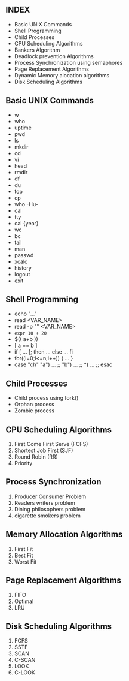 INDEX
-----
 * Basic UNIX Commands
 * Shell Programming
 * Child Processes
 * CPU Scheduling Algorithms
 * Bankers Algorithm
 * Deadlock prevention Algorithms
 * Process Synchronization using semaphores
 * Page Replacement Algorithms  
 * Dynamic Memory alocation algorithms
 * Disk Scheduling Algorithms

## Basic UNIX Commands
 * w
 * who
 * uptime
 * pwd
 * ls
 * mkdir
 * cd
 * vi
 * head
 * rmdir
 * df
 * du
 * top
 * cp
 * who -Hu-
 * cal
 * tty
 * cal {year}
 * wc
 * bc
 * tail
 * man
 * passwd
 * xcalc
 * history
 * logout
 * exit

## Shell Programming
 * echo "..."
 * read <VAR_NAME>
 * read -p "" <VAR_NAME>
 * `expr 10 + 20`
 * $(( a+b ))
 * [ a == b ]
 * if [ ... ];
   then
    ...
   else
    ...
   fi
 * for((i=0;i<=n;i++))
   {
       ...
   }
 * case "ch"
     "a")
        ...
     ;;
     "b")
        ...
     ;;
     *)
        ...
     ;;
   esac

## Child Processes
 * Child process using fork()
 * Orphan process
 * Zombie process

## CPU Scheduling Algorithms
 1. First Come First Serve (FCFS)
 2. Shortest Job First (SJF)
 3. Round Robin (RR)
 4. Priority
 
## Process Synchronization
 1. Producer Consumer Problem
 2. Readers writers problem
 3. Dining philosophers problem
 4. cigarette smokers problem

## Memory Allocation Algorithms
 1. First Fit
 2. Best Fit
 3. Worst Fit

## Page Replacement Algorithms
 1. FIFO
 2. Optimal
 3. LRU

## Disk Scheduling Algorithms
 1. FCFS
 2. SSTF
 3. SCAN
 4. C-SCAN
 5. LOOK
 6. C-LOOK
